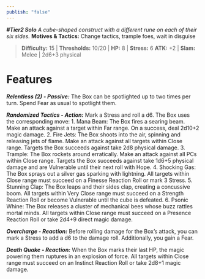 ```yaml
---
publish: "false"
---
```

***#Tier2 Solo***
*A cube-shaped construct with a different rune on each of their six sides.*
**Motives & Tactics:** Change tactics, trample foes, wait in disguise

> **Difficulty:** 15 | **Thresholds:** 10/20 | **HP:** 8 | **Stress:** 6
> **ATK:** +2 | **Slam:** Melee | 2d6+3 physical

# Features

***Relentless (2) - Passive:*** The Box can be spotlighted up to two times per turn. Spend Fear as usual to spotlight them.

***Randomized Tactics - Action:*** Mark a Stress and roll a d6. The Box uses the corresponding move: 1. Mana Beam: The Box fires a searing beam. Make an attack against a target within Far range. On a success, deal 2d10+2 magic damage. 2. Fire Jets: The Box shoots into the air, spinning and releasing jets of flame. Make an attack against all targets within Close range. Targets the Box succeeds against take 2d8 physical damage. 3. Trample: The Box rockets around erratically. Make an attack against all PCs within Close range. Targets the Box succeeds against take 1d6+5 physical damage and are Vulnerable until their next roll with Hope. 4. Shocking Gas: The Box sprays out a silver gas sparking with lightning. All targets within Close range must succeed on a Finesse Reaction Roll or mark 3 Stress. 5. Stunning Clap: The Box leaps and their sides clap, creating a concussive boom. All targets within Very Close range must succeed on a Strength Reaction Roll or become Vulnerable until the cube is defeated. 6. Psonic Whine: The Box releases a cluster of mechanical bees whose buzz rattles mortal minds. All targets within Close range must succeed on a Presence Reaction Roll or take 2d4+9 direct magic damage.

***Overcharge - Reaction:*** Before rolling damage for the Box’s attack, you can mark a Stress to add a d6 to the damage roll. Additionally, you gain a Fear.

***Death Quake - Reaction:*** When the Box marks their last HP, the magic powering them ruptures in an explosion of force. All targets within Close range must succeed on an Instinct Reaction Roll or take 2d8+1 magic damage.

